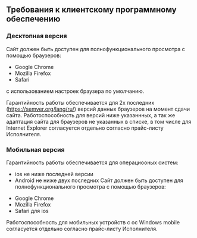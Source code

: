 ## Требования к клиентскому программному обеспечению
### Десктопная версия
Сайт должен быть доступен для полнофункционального просмотра с помощью браузеров:
* Google Chrome
* Mozilla Firefox
* Safari

с использованием настроек браузера по умолчанию.

Гарантийность работы обеспечивается для 2х последних (https://semver.org/lang/ru/) версий данных браузеров на момент сдачи сайта.
Работоспособность для версий ниже указаннных, а так же адаптация сайта для браузеров не указанных в списке, в том числе для Internet Explorer согласуется отдельно согласно прайс-листу Исполнителя.

### Мобильная версия
Гарантийность работы обеспечивается для операциооных систем:
- ios не ниже последней версии
- Android не ниже двух последних
Сайт должен быть доступен для полнофункционального просмотра с помощью браузеров:
* Google Chrome
* Mozilla Firefox
* Safari для ios

Работоспособность для мобильных устройств с ос Windows mobile согласуется отдельно согласно прайс-листу Исполнителя.
